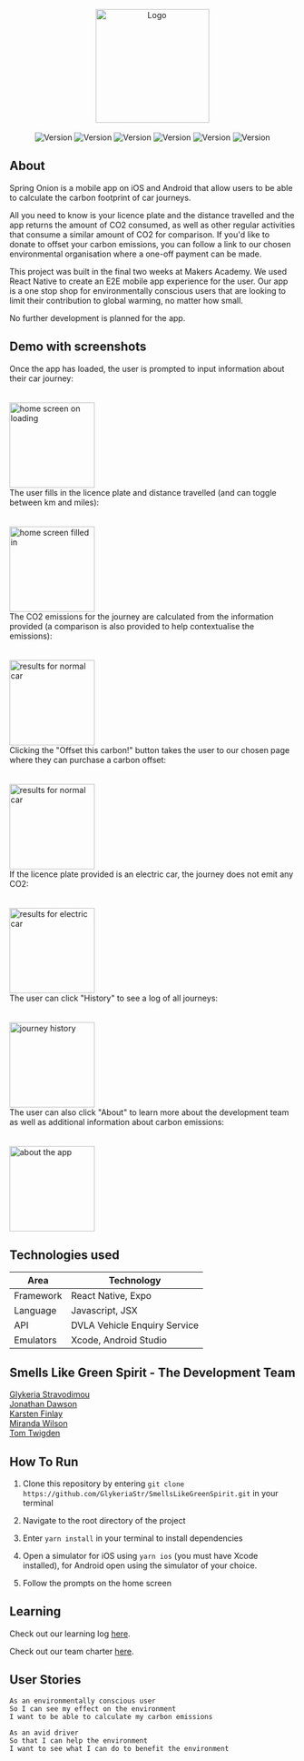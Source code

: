 <p  align="center">
<img src="./assets/spring_onion_splash3.png" width="200" height="200" alt="Logo"></img>
<br />
<br />

<img  alt="Version"  src="https://img.shields.io/badge/version-1.0.0-brightgreen.svg?style=for-the-badge"  />

<img  alt="Version"  src="https://img.shields.io/badge/contributors-5-brightgreen?style=for-the-badge"  />

<img  alt="Version"  src="https://img.shields.io/badge/Maintained%3F-no-brightgreen?style=for-the-badge"  />

<img  alt="Version"  src="https://img.shields.io/badge/last_commit-march-brightgreen?style=for-the-badge"  />

<img  alt="Version"  src="https://img.shields.io/badge/react_native-0.64-brightgreen?style=for-the-badge"  />

<img  alt="Version"  src="https://img.shields.io/badge/yarn-1.22.10-brightgreen?style=for-the-badge"  />


## About

Spring Onion is a mobile app on iOS and Android that allow users to be able to calculate the carbon footprint of car journeys.

All you need to know is your licence plate and the distance travelled and the app returns the amount of CO2 consumed, as well as other regular activities that consume a similar amount of CO2 for comparison. If you'd like to donate to offset your carbon emissions, you can follow a link to our chosen environmental organisation where a one-off payment can be made.

This project was built in the final two weeks at Makers Academy. We used React Native to create an E2E mobile app experience for the user. Our app is a one stop shop for environmentally conscious users that are looking to limit their contribution to global warming, no matter how small.

No further development is planned for the app.

## Demo with screenshots

<figure style="margin: auto; layout: flex; flex-direction: row;">
<figcaption>Once the app has loaded, the user is prompted to input information about their car journey:</figcaption><br>
<br>
<img src="assets/screenshots/HomeScreen.png" alt="home screen on loading" width="150" >
</figure>

<figure style="margin: auto;">
<figcaption>The user fills in the licence plate and distance travelled (and can toggle between km and miles): </figcaption><br>
<br>
<img src="assets/screenshots/HomeScreenEntry.png" alt="home screen filled in" width="150">
</figure>

<figure style="margin: auto;">
<figcaption>The CO2 emissions for the journey are calculated from the information provided (a comparison is also provided to help contextualise the emissions):</figcaption><br>
<br>
<img src="assets/screenshots/ResultsScreen.png" alt="results for normal car" width="150">
</figure>

<figure style="margin: auto;">
<figcaption>Clicking the "Offset this carbon!" button takes the user to our chosen page where they can purchase a carbon offset:</figcaption><br>
<br>
<img src="assets/screenshots/OffsetPage.png" alt="results for normal car" width="150">
</figure>

<figure style="margin: auto;">
<figcaption>If the licence plate provided is an electric car, the journey does not emit any CO2:</figcaption><br>
<br>
<img src="assets/screenshots/ElectricCar.png" alt="results for electric car" width="150">
</figure>

<figure style="margin: auto;">
<figcaption>The user can click "History" to see a log of all journeys:</figcaption><br>
<br>
<img src="assets/screenshots/JourneyHistory.png" alt="journey history" width="150">
</figure>

<figure style="margin: auto;">
<figcaption>The user can also click "About" to learn more about the development team as well as additional information about carbon emissions:</figcaption><br>
<br>
<img src="assets/screenshots/AboutScreen.png" alt="about the app" width="150">
</figure>

## Technologies used

Area | Technology
---- | ----
Framework | React Native, Expo
Language | Javascript, JSX
API | DVLA Vehicle Enquiry Service
Emulators | Xcode, Android Studio

## Smells Like Green Spirit - The Development Team

[Glykeria Stravodimou](https://github.com/GlykeriaStr)  
[Jonathan Dawson](https://github.com/KarstenFinlay)  
[Karsten Finlay](https://github.com/bullhornfixie)  
[Miranda Wilson](https://github.com/mscwilson)  
[Tom Twigden](https://github.com/twigz826)

## How To Run

1) Clone this repository by entering `git clone https://github.com/GlykeriaStr/SmellsLikeGreenSpirit.git` in your terminal

2) Navigate to the root directory of the project

3) Enter `yarn install` in your terminal to install dependencies

4) Open a simulator for iOS using `yarn ios` (you must have Xcode installed), for Android open using the simulator of your choice.

5) Follow the prompts on the home screen

## Learning

Check out our learning log [here](https://github.com/GlykeriaStr/SmellsLikeGreenSpirit/blob/main/Documenting-Learning.md).

Check out our team charter [here](https://docs.google.com/document/d/15LuIkztoejXSH3xnyBak-b4HoZsaHOXN011JJEcq4zk/edit).

## User Stories
 ```
 As an environmentally conscious user
 So I can see my effect on the environment
 I want to be able to calculate my carbon emissions
 ```
 ```
 As an avid driver
 So that I can help the environment
 I want to see what I can do to benefit the environment
 ```
